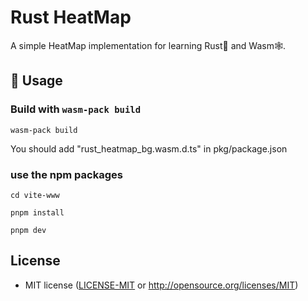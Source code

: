 # Rust HeatMap

A simple HeatMap implementation for learning Rust🦀 and Wasm🕸.

## 🚴 Usage

### Build with `wasm-pack build`

```
wasm-pack build
```

You should add "rust_heatmap_bg.wasm.d.ts" in pkg/package.json

### use the npm packages

```
cd vite-www

pnpm install

pnpm dev
```

## License

- MIT license ([LICENSE-MIT](LICENSE-MIT) or http://opensource.org/licenses/MIT)
